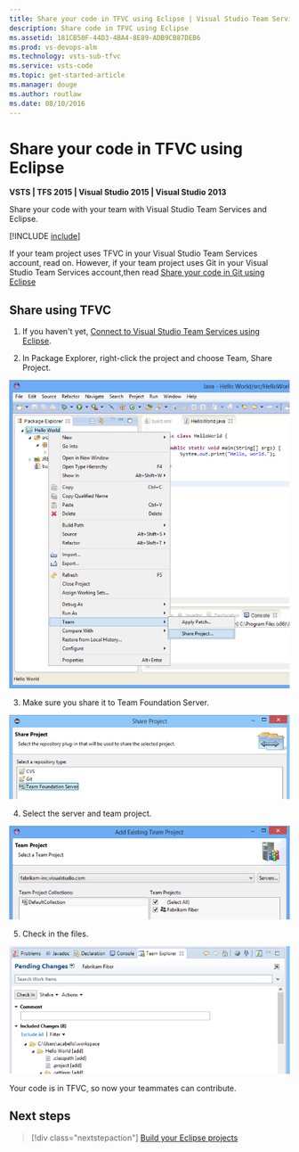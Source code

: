 ```yaml
---
title: Share your code in TFVC using Eclipse | Visual Studio Team Services
description: Share code in TFVC using Eclipse
ms.assetid: 181CB50F-44D3-4BA4-8E89-ADB9CB87DEB6
ms.prod: vs-devops-alm
ms.technology: vsts-sub-tfvc
ms.service: vsts-code
ms.topic: get-started-article
ms.manager: douge
ms.author: routlaw
ms.date: 08/10/2016
---
```


# Share your code in TFVC using Eclipse

**VSTS | TFS 2015 | Visual Studio 2015 | Visual Studio 2013**

Share your code with your team with Visual Studio Team Services and Eclipse.

[!INCLUDE [include](_shared/connect-eclipse-to-vso.md)]

If your team project uses TFVC in your Visual Studio Team Services account, read on. However, if your team project uses Git in your Visual Studio Team Services account,then read [Share your code in Git using Eclipse](../git/share-your-code-in-git-eclipse.md)

<a name="tfvc"></a>
## Share using TFVC

1. If you haven't yet, [Connect to Visual Studio Team Services using Eclipse](../connect/connect-team-projects.md).

2. In Package Explorer, right-click the project and choose Team, Share Project.

 ![In the Package Explorer, the project's context menu, Team, Share Project](./_shared/_img/share-project.png)

3. Make sure you share it to Team Foundation Server.

 ![Share Project dialog box with tfvc selected](./_img/share-your-code-in-tfvc-eclipse/share-project-tfvc.png)

4. Select the server and team project.

 ![Select Team Project](../_shared/_img/add-existing-team-project.png)

5. Check in the files.

 ![Check in pending changes](./_img/share-your-code-in-tfvc-eclipse/checkin-changes-tfvc.png)

Your code is in TFVC, so now your teammates can contribute.

## Next steps

> [!div class="nextstepaction"]
> [Build your Eclipse projects](../build-release/java/quick-to-azure.md)


